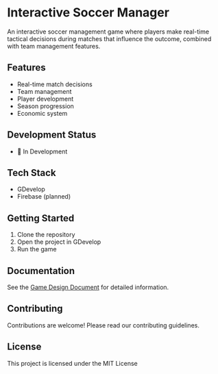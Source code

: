 # Interactive Soccer Manager

An interactive soccer management game where players make real-time tactical decisions during matches that influence the outcome, combined with team management features.

## Features

- Real-time match decisions
- Team management
- Player development
- Season progression
- Economic system

## Development Status
- 🚧 In Development

## Tech Stack
- GDevelop
- Firebase (planned)

## Getting Started
1. Clone the repository
2. Open the project in GDevelop
3. Run the game

## Documentation
See the [Game Design Document](docs/game-design-document.md) for detailed information.

## Contributing
Contributions are welcome! Please read our contributing guidelines.

## License
This project is licensed under the MIT License
